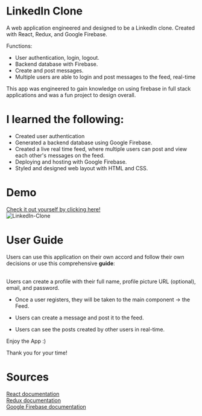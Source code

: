 # LinkedIn Clone
<p>
A web application engineered and designed to be a LinkedIn clone. Created with React, Redux, and Google Firebase.  

Functions:  
* User authentication, login, logout. 
* Backend database with Firebase.
* Create and post messages.
* Multiple users are able to login and post messages to the feed, real-time
 
This app was engineered to gain knowledge on using firebase in full stack applications and was a fun project to design overall. 
</p>

# I learned the following:
<ul>
    <li>
    Created user authentication
    </li>
    <li>
    Generated a backend database using Google Firebase.
    </li>
    <li>
    Created a live real time feed, where multiple users can post and view each other's messages on the feed.
    </li>
    <li>
    Deploying and hosting with Google Firebase. 
    </li>
    <li>
    Styled and designed web layout with HTML and CSS.
    </li>
</ul>

# Demo
<a href="" target="_blank"> Check it out yourself by clicking here!</a>  
![LinkedIn-Clone]()

# User Guide 
<p>
Users can use this application on their own accord and follow their own decisions or use this comprehensive <strong>guide</strong>:
<br>
<br>

Users can create a profile with their full name, profile picture URL (optional), email, and password.

- Once a user registers, they will be taken to the main component -> the Feed.

- Users can create a message and post it to the feed.

- Users can see the posts created by other users in real-time.


 Enjoy the App :)

 Thank you for your time!
</p>

# Sources
<a href="https://reactjs.org/docs/getting-started.html"> React documentation <a>  
<a href='https://redux.js.org/introduction/getting-started'>Redux documentation</a> <br>
<a href='https://firebase.google.com/docs/'>Google Firebase documentation </a> 